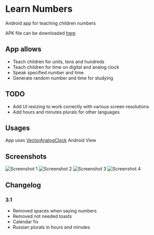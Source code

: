 # Learn Numbers
Android app for teaching children numbers  

APK file can be downloaded [here](https://github.com/lxxxxl/LearnNumbers/blob/master/release/LearnNumbers-4.apk?raw=true)
  
## App allows  
* Teach children for units, tens and hundreds  
* Teach children for time on digital and analog clock  
* Speak specified number and time  
* Generate random number and time for studying  
  
## TODO  
* Add UI resizing to work correctly with various screen resolutions
* Add hours and minutes plurals for other languages

## Usages  
App uses [VectorAnalogClock](https://github.com/TurkiTAK/vector-analog-clock) Android View  
  
## Screenshots

![Screenshot 1](https://github.com/lxxxxl/LearnNumbers/blob/master/screenshots/4.jpg?raw=true)
![Screenshot 2](https://github.com/lxxxxl/LearnNumbers/blob/master/screenshots/5.jpg?raw=true)
![Screenshot 3](https://github.com/lxxxxl/LearnNumbers/blob/master/screenshots/6.jpg?raw=true)
![Screenshot 4](https://github.com/lxxxxl/LearnNumbers/blob/master/screenshots/7.jpg?raw=true)

## Changelog
### 3.1
* Removed spaces when saying numbers
* Removed not needed toasts
* Calendar fix
* Russian plurals in hours and minutes
